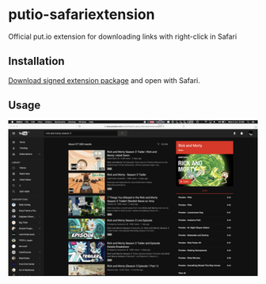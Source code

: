 # putio-safariextension

Official put.io extension for downloading links with right-click in Safari

## Installation
[Download signed extension package](https://github.com/putdotio/putio-safariextension/raw/master/putio.safariextz) and open with Safari.

## Usage
<img src="./screenshots/usage.gif" />
